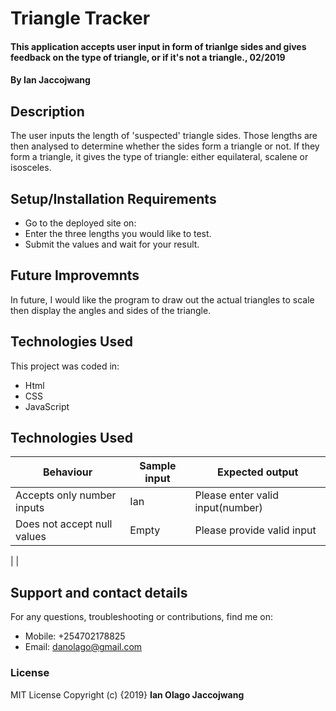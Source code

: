 # Triangle Tracker
#### This application accepts user input in form of trianlge sides and gives feedback on the type of triangle, or if it's not a triangle., 02/2019
#### By **Ian Jaccojwang**
## Description
The user inputs the length of 'suspected' triangle sides. Those lengths are then analysed to determine whether the sides form a triangle or not. If they form a triangle, it gives the type of triangle: either equilateral, scalene or isosceles.
## Setup/Installation Requirements
* Go to the deployed site on:
* Enter the three lengths you would like to test.
* Submit the values and wait for your result.
## Future Improvemnts
In future, I would like the program to draw out the actual triangles to scale then display the angles and sides of the triangle.
## Technologies Used
This project was coded in:
* Html
* CSS
* JavaScript
## Technologies Used
| Behaviour                   | Sample input  | Expected output                  |
|-----------------------------|---------------|----------------------------------|
| Accepts only number inputs  | Ian           | Please enter valid input(number) |
| Does not accept null values | Empty         | Please provide valid input       |
|
|
## Support and contact details
For any questions, troubleshooting or contributions,  find me on:
* Mobile: +254702178825
* Email: danolago@gmail.com
### License
MIT License
Copyright (c) {2019} **Ian Olago Jaccojwang**
